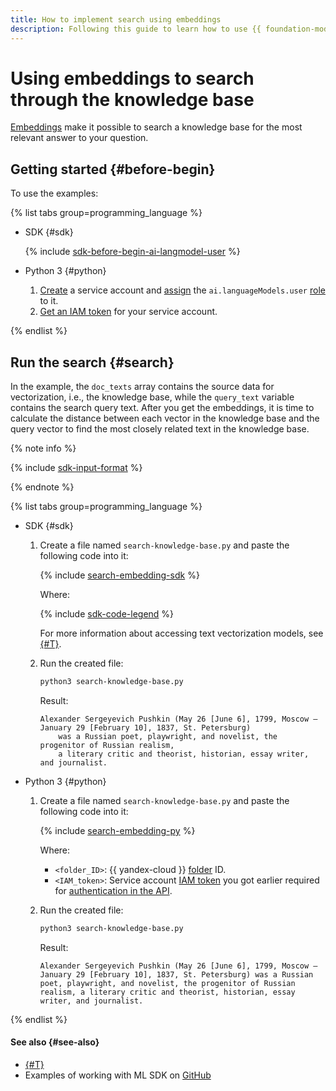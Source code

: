 ```yaml
---
title: How to implement search using embeddings
description: Following this guide to learn how to use {{ foundation-models-full-name }} text vector representation models to enable search over a knowledge base using embeddings.
---
```


# Using embeddings to search through the knowledge base

[Embeddings](../../concepts/embeddings.md) make it possible to search a knowledge base for the most relevant answer to your question.

## Getting started {#before-begin}

To use the examples:

{% list tabs group=programming_language %}

- SDK {#sdk}

  {% include [sdk-before-begin-ai-langmodel-user](../../../_includes/foundation-models/sdk-before-begin-ai-langmodel-user.md) %}

- Python 3 {#python}

  1. [Create](../../../iam/operations/sa/create.md) a service account and [assign](../../../iam/operations/sa/assign-role-for-sa.md) the `ai.languageModels.user` [role](../../security/index.md#languageModels-user) to it.
  1. [Get an IAM token](../../../iam/operations/iam-token/create-for-sa.md) for your service account.

{% endlist %}

## Run the search {#search}

In the example, the `doc_texts` array contains the source data for vectorization, i.e., the knowledge base, while the `query_text` variable contains the search query text. After you get the embeddings, it is time to calculate the distance between each vector in the knowledge base and the query vector to find the most closely related text in the knowledge base.

{% note info %}

{% include [sdk-input-format](../../../_includes/foundation-models/sdk-input-format.md) %}

{% endnote %}

{% list tabs group=programming_language %}

- SDK {#sdk}

  1. Create a file named `search-knowledge-base.py` and paste the following code into it:

      {% include [search-embedding-sdk](../../../_includes/foundation-models/examples/search-embedding-sdk.md) %}

      Where:

      {% include [sdk-code-legend](../../../_includes/foundation-models/examples/sdk-code-legend.md) %}

      For more information about accessing text vectorization models, see [{#T}](../../concepts/embeddings.md#addressing-models).

  1. Run the created file:

      ```bash
      python3 search-knowledge-base.py
      ```

      Result:

      ```text
      Alexander Sergeyevich Pushkin (May 26 [June 6], 1799, Moscow — January 29 [February 10], 1837, St. Petersburg)
          was a Russian poet, playwright, and novelist, the progenitor of Russian realism,
          a literary critic and theorist, historian, essay writer, and journalist.
      ```

- Python 3 {#python}

  1. Create a file named `search-knowledge-base.py` and paste the following code into it:

      {% include [search-embedding-py](../../../_includes/foundation-models/examples/search-embedding-py.md) %}

      Where:

      * `<folder_ID>`: {{ yandex-cloud }} [folder](../../../resource-manager/concepts/resources-hierarchy.md#folder) ID.
      * `<IAM_token>`: Service account [IAM token](../../../iam/concepts/authorization/iam-token.md) you got earlier required for [authentication in the API](../../api-ref/authentication.md).

  1. Run the created file:

      ```bash
      python3 search-knowledge-base.py
      ```

      Result:

      ```text
      Alexander Sergeyevich Pushkin (May 26 [June 6], 1799, Moscow — January 29 [February 10], 1837, St. Petersburg) was a Russian poet, playwright, and novelist, the progenitor of Russian realism, a literary critic and theorist, historian, essay writer, and journalist.
      ```

{% endlist %}

#### See also {#see-also}

* [{#T}](../../concepts/embeddings.md)
* Examples of working with ML SDK on [GitHub](https://github.com/yandex-cloud/yandex-cloud-ml-sdk/tree/master/examples/sync/text_embeddings)